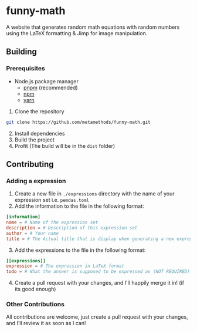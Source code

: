 # funny-math
A website that generates random math equations with random numbers using the LaTeX formatting & Jimp for image manipulation.

## Building
### Prerequisites
- Node.js package manager
  - [pnpm](https://pnpm.js.org/en/installation) (recommended)
  - [npm](https://www.npmjs.com/get-npm)
  - [yarn](https://classic.yarnpkg.com/en/docs/install/#windows-stable)

1. Clone the repository
```bash
git clone https://github.com/metamethods/funny-math.git
```
2. Install dependencies
3. Build the project
4. Profit (The build will be in the `dist` folder)

## Contributing
### Adding a expression
1. Create a new file in `./expressions` directory with the name of your expression set i.e. `pemdas.toml`
2. Add the information to the file in the following format:
```toml
[information]
name = # Name of the expression set
description = # Description of this expression set
author = # Your name
title = # The Actual title that is display when generating a new expression
```
3. Add the expressions to the file in the following format:
```toml
[[expressions]]
expression = # The expression in LaTeX format
todo = # What the answer is supposed to be expressed as (NOT REQUIRED)
```
4. Create a pull request with your changes, and I'll happily merge it in! (if its good enough)

### Other Contributions
All contributions are welcome, just create a pull request with your changes, and I'll review it as soon as I can!